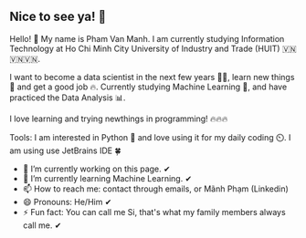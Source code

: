 ## Nice to see ya! 👋

Hello! 👋 My name is Pham Van Manh. I am currently studying Information Technology at Ho Chi Minh City University of Industry and Trade (HUIT) 🇻🇳🇻🇳🇻🇳.

I want to become a data scientist in the next few years 👨‍🔬, learn new things 📖 and get a good job 🔥. Currently studying Machine Learning 🤖, and have practiced the Data Analysis 📊.

I love learning and trying newthings in programming! 🔥🔥🔥

Tools:
I am interested in Python 🐍 and love using it for my daily coding ⏲️.
I am using use JetBrains IDE 🍀

- 🔭 I’m currently working on this page. ✔
- 🌱 I’m currently learning Machine Learning. ✔
- 📫 How to reach me: contact through emails, or Mãnh Phạm (Linkedin)
- 😄 Pronouns: He/Him ✔
- ⚡ Fun fact: You can call me Si, that's what my family members always call me. ✔
